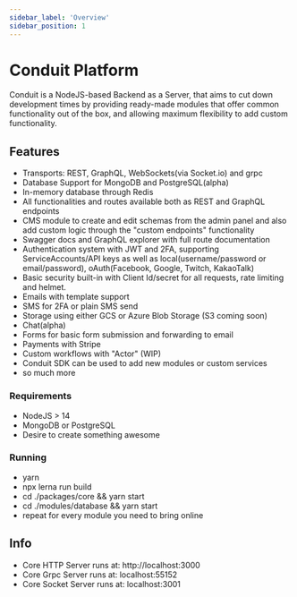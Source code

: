 ```yaml
---
sidebar_label: 'Overview'
sidebar_position: 1
---
```



# Conduit Platform

Conduit is a NodeJS-based Backend as a Server, that aims to cut down development times
by providing ready-made modules that offer common functionality out of the box, and allowing
maximum flexibility to add custom functionality.

## Features
- Transports: REST, GraphQL, WebSockets(via Socket.io) and grpc
- Database Support for MongoDB and PostgreSQL(alpha)
- In-memory database through Redis
- All functionalities and routes available both as REST and GraphQL endpoints
- CMS module to create and edit schemas from the admin panel and also
  add custom logic through the "custom endpoints" functionality
- Swagger docs and GraphQL explorer with full route documentation
- Authentication system with JWT and 2FA, supporting ServiceAccounts/API keys as well as
  local(username/password or email/password), oAuth(Facebook, Google, Twitch, KakaoTalk)
- Basic security built-in with Client Id/secret for all requests, rate limiting and helmet.
- Emails with template support
- SMS for 2FA or plain SMS send
- Storage using either GCS or Azure Blob Storage (S3 coming soon)
- Chat(alpha)
- Forms for basic form submission and forwarding to email
- Payments with Stripe
- Custom workflows with "Actor" (WIP)
- Conduit SDK can be used to add new modules or custom services
- so much more

### Requirements

- NodeJS > 14
- MongoDB or PostgreSQL
- Desire to create something awesome

### Running

- yarn
- npx lerna run build
- cd ./packages/core && yarn start
- cd ./modules/database && yarn start
- repeat for every module you need to bring online


## Info

- Core HTTP Server runs at: http://localhost:3000
- Core Grpc Server runs at: localhost:55152
- Core Socket Server runs at: localhost:3001

